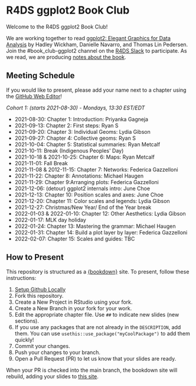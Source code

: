 # R4DS ggplot2 Book Club

Welcome to the R4DS ggplot2 Book Club!

We are working together to read [ggplot2: Elegant Graphics for Data Analysis](https://ggplot2-book.org/index.html) by Hadley Wickham, Danielle Navarro, and Thomas Lin Pedersen.
Join the #book_club-ggplot2 channel on the [R4DS Slack](https://r4ds.io/join) to participate.
As we read, we are producing [notes about the book](https://r4ds.github.io/bookclub-ggplot2/).

## Meeting Schedule

If you would like to present, please add your name next to a chapter using the [GitHub Web Editor](https://youtu.be/d41oc2OMAuI)!

*Cohort 1: (starts 2021-08-30) - Mondays, 13:30 EST/EDT*

- 2021-08-30: Chapter 1: Introduction: Priyanka Gagneja
- 2021-09-13: Chapter 2: First steps: Ryan S
- 2021-09-20: Chapter 3: Individual Geoms: Lydia Gibson
- 2021-09-27: Chapter 4: Collective geoms: Ryan S
- 2021-10-04: Chapter 5: Statistical summaries: Ryan Metcalf
- 2021-10-11: Break (Indigenous Peoples' Day)
- 2021-10-18 & 2021-10-25: Chapter 6: Maps: Ryan Metcalf
- 2021-11-01: Fall Break
- 2021-11-08 & 2012-11-15: Chapter 7: Networks: Federica Gazzelloni
- 2021-11-22: Chapter 8: Annotations: Michael Haugen
- 2021-11-29: Chapter 9:Arranging plots: Federica Gazzelloni
- 2021-12-06: (detour) ggplot2 internals intro: June Choe
- 2021-12-13: Chapter 10: Position scales and axes: June Choe
- 2021-12-20: Chapter 11: Color scales and legends: Lydia Gibson
- 2021-12-27: Christmas/New Year/ End of the Year break
- 2022-01-03 & 2022-01-10: Chapter 12: Other Aesthetics: Lydia Gibson
- 2022-01-17: MLK day holiday
- 2022-01-24: Chapter 13: Mastering the grammar: Michael Haugen
- 2022-01-31: Chapter 14: Build a plot layer by layer: Federica Gazzelloni
- 2022-02-07: Chapter 15: Scales and guides: TBC

## How to Present

This repository is structured as a [{bookdown}](https://CRAN.R-project.org/package=bookdown) site.
To present, follow these instructions:

1. [Setup Github Locally](https://www.youtube.com/watch?v=hNUNPkoledI)
2. Fork this repository.
3. Create a New Project in RStudio using your fork.
4. Create a New Branch in your fork for your work.
5. Edit the appropriate chapter file. Use `##` to indicate new slides (new sections).
6. If you use any packages that are not already in the `DESCRIPTION`, add them. You can use `usethis::use_package("myCoolPackage")` to add them quickly!
7. Commit your changes.
8. Push your changes to your branch.
9. Open a Pull Request (PR) to let us know that your slides are ready.

When your PR is checked into the main branch, the bookdown site will rebuild, adding your slides to [this site](https://r4ds.github.io/bookclub-URL/).
